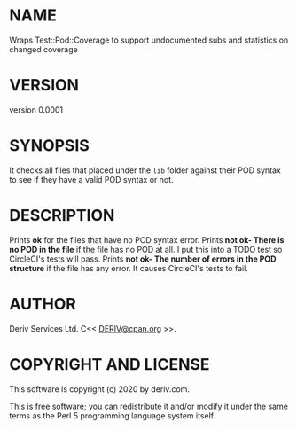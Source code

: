 # NAME

Wraps Test::Pod::Coverage to support undocumented subs and statistics on changed coverage

# VERSION

version 0.0001

# SYNOPSIS

It checks all files that placed under the `lib` folder against their POD syntax to see if they have a valid POD syntax or not.

# DESCRIPTION

Prints **ok** for the files that have no POD syntax error.
Prints **not ok- There is no POD in the file** if the file has no POD at all. I put this into a TODO test so CircleCI's tests will pass.
Prints **not ok- The number of errors in the POD structure** if the file has any error. It causes CircleCI's tests to fail.

# AUTHOR

Deriv Services Ltd. C<< DERIV@cpan.org >>.

# COPYRIGHT AND LICENSE

This software is copyright (c) 2020 by deriv.com.

This is free software; you can redistribute it and/or modify it under
the same terms as the Perl 5 programming language system itself.
